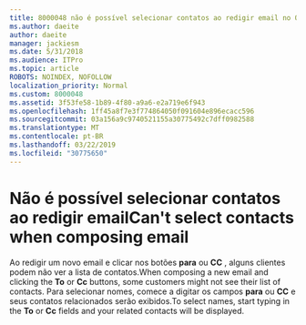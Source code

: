 ```yaml
---
title: 8000048 não é possível selecionar contatos ao redigir email no Outlook.com
ms.author: daeite
author: daeite
manager: jackiesm
ms.date: 5/31/2018
ms.audience: ITPro
ms.topic: article
ROBOTS: NOINDEX, NOFOLLOW
localization_priority: Normal
ms.custom: 8000048
ms.assetid: 3f53fe58-1b89-4f80-a9a6-e2a719e6f943
ms.openlocfilehash: 1ff45a8f7e3f774864050f091604e896ecacc596
ms.sourcegitcommit: 03a156a9c9740521155a30775492c7dff0982588
ms.translationtype: MT
ms.contentlocale: pt-BR
ms.lasthandoff: 03/22/2019
ms.locfileid: "30775650"
---
```

# <a name="cant-select-contacts-when-composing-email"></a><span data-ttu-id="10f85-102">Não é possível selecionar contatos ao redigir email</span><span class="sxs-lookup"><span data-stu-id="10f85-102">Can't select contacts when composing email</span></span>

<span data-ttu-id="10f85-103">Ao redigir um novo email e clicar nos botões **para** ou **CC** , alguns clientes podem não ver a lista de contatos.</span><span class="sxs-lookup"><span data-stu-id="10f85-103">When composing a new email and clicking the **To** or **Cc** buttons, some customers might not see their list of contacts.</span></span> <span data-ttu-id="10f85-104">Para selecionar nomes, comece a digitar os campos **para** ou **CC** e seus contatos relacionados serão exibidos.</span><span class="sxs-lookup"><span data-stu-id="10f85-104">To select names, start typing in the **To** or **Cc** fields and your related contacts will be displayed.</span></span> 
  

